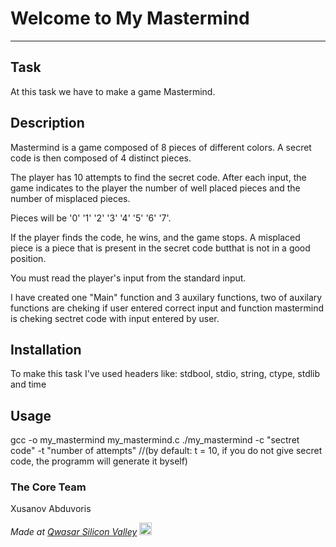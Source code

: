 # Welcome to My Mastermind
***

## Task
At this task we have to make a game Mastermind. 

## Description
Mastermind is a game composed of 8 pieces of different colors.
A secret code is then composed of 4 distinct pieces.

The player has 10 attempts to find the secret code.
After each input, the game indicates to the player the number of well placed pieces and the number of misplaced pieces.

Pieces will be '0' '1' '2' '3' '4' '5' '6' '7'.

If the player finds the code, he wins, and the game stops.
A misplaced piece is a piece that is present in the secret code butthat is not in a good position.

You must read the player's input from the standard input.

I have created one "Main" function and 3 auxilary functions, two of auxilary functions are cheking if user entered 
correct input and function mastermind is cheking sectret code with input entered by user.

## Installation
To make this task I've used headers like: stdbool, stdio, string, ctype, stdlib and time

## Usage
gcc -o my_mastermind my_mastermind.c 
./my_mastermind -c "sectret code" -t "number of attempts" //(by default: t = 10, if you do not give secret code, the programm will generate it byself)

### The Core Team
Xusanov Abduvoris


<span><i>Made at <a href='https://qwasar.io'>Qwasar Silicon Valley</a></i></span>
<span><img alt='Qwasar Silicon Valley Logo' src='https://storage.googleapis.com/qwasar-public/qwasar-logo_50x50.png' width='20px'></span>
